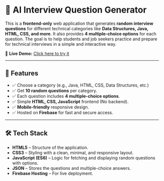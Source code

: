 # 🎯 AI Interview Question Generator

This is a **frontend-only** web application that generates **random interview questions** for different technical categories like **Data Structures, Java, HTML, CSS, and more**. It also provides **4 multiple-choice options** for each question. The goal is to help students and job seekers practice and prepare for technical interviews in a simple and interactive way.

🔗 **Live Demo:** [Click here to try it](https://ai-question-generator-8a2f8.web.app/)

---

## 📌 Features
- ✅ Choose a category (e.g., Java, HTML, CSS, Data Structures, etc.)
- ✅ Get **10 random questions** per category.
- ✅ Each question includes **4 multiple-choice options**.
- ✅ Simple **HTML, CSS, JavaScript** frontend (No backend).
- ✅ **Mobile-friendly** responsive design.
- ✅ Hosted on **Firebase** for fast and secure access.

---

## 🛠️ Tech Stack
- **HTML5** – Structure of the application.
- **CSS3** – Styling with a clean, minimal, and responsive layout.
- **JavaScript (ES6)** – Logic for fetching and displaying random questions with options.
- **JSON** – Stores the questions and multiple-choice answers.
- **Firebase Hosting** – For live deployment.
